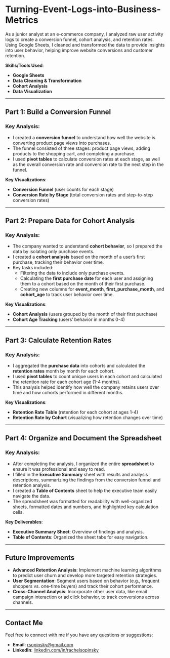 # Turning-Event-Logs-into-Business-Metrics
As a junior analyst at an e-commerce company, I analyzed raw user activity logs to create a conversion funnel, cohort analysis, and retention rates. Using Google Sheets, I cleaned and transformed the data to provide insights into user behavior, helping improve website conversions and customer retention.

**Skills/Tools Used**:   
- **Google Sheets**  
- **Data Cleaning & Transformation**  
- **Cohort Analysis**  
- **Data Visualization**  

---

## **Part 1: Build a Conversion Funnel**

### Key Analysis:
- I created a **conversion funnel** to understand how well the website is converting product page views into purchases.
- The funnel consisted of three stages: product page views, adding products to the shopping cart, and completing a purchase.
- I used **pivot tables** to calculate conversion rates at each stage, as well as the overall conversion rate and conversion rate to the next step in the funnel.

**Key Visualizations**:  
- **Conversion Funnel** (user counts for each stage)  
- **Conversion Rate by Stage** (total conversion rates and step-to-step conversion rates)

---

## **Part 2: Prepare Data for Cohort Analysis**

### Key Analysis:
- The company wanted to understand **cohort behavior**, so I prepared the data by isolating only purchase events.
- I created a **cohort analysis** based on the month of a user’s first purchase, tracking their behavior over time.
- Key tasks included:
  - Filtering the data to include only purchase events.
  - Calculating the **first purchase date** for each user and assigning them to a cohort based on the month of their first purchase.
  - Creating new columns for **event_month**, **first_purchase_month**, and **cohort_age** to track user behavior over time.

**Key Visualizations**:  
- **Cohort Analysis** (users grouped by the month of their first purchase)  
- **Cohort Age Tracking** (users’ behavior in months 0-4)

---

## **Part 3: Calculate Retention Rates**

### Key Analysis:
- I aggregated the **purchase data** into cohorts and calculated the **retention rates** month by month for each cohort.
- I used **pivot tables** to count unique users in each cohort and calculated the retention rate for each cohort age (1-4 months).
- This analysis helped identify how well the company retains users over time and how cohorts performed in different months.

**Key Visualizations**:  
- **Retention Rate Table** (retention for each cohort at ages 1-4)  
- **Retention Rate by Cohort** (visualizing how retention changes over time)

---

## **Part 4: Organize and Document the Spreadsheet**

### Key Analysis:
- After completing the analysis, I organized the entire **spreadsheet** to ensure it was professional and easy to read.
- I filled in the **Executive Summary** sheet with results and analysis descriptions, summarizing the findings from the conversion funnel and retention analysis.
- I created a **Table of Contents** sheet to help the executive team easily navigate the data.
- The spreadsheet was formatted for readability with well-organized sheets, formatted dates and numbers, and highlighted key calculation cells.

**Key Deliverables**:  
- **Executive Summary Sheet**: Overview of findings and analysis.
- **Table of Contents**: Organized the sheet tabs for easy navigation.

---


## **Future Improvements**

- **Advanced Retention Analysis**: Implement machine learning algorithms to predict user churn and develop more targeted retention strategies.
- **User Segmentation**: Segment users based on behavior (e.g., frequent shoppers vs. one-time buyers) and track their cohort performance.
- **Cross-Channel Analysis**: Incorporate other user data, like email campaign interaction or ad click behavior, to track conversions across channels.

---

## **Contact Me**

Feel free to connect with me if you have any questions or suggestions:  
- **Email**: [rsopinsky@gmail.com](mailto:rsopinsky@gmail.com)  
- **LinkedIn**: [linkedin.com/in/rachelsopinsky](https://www.linkedin.com/in/rachelsopinsky)
